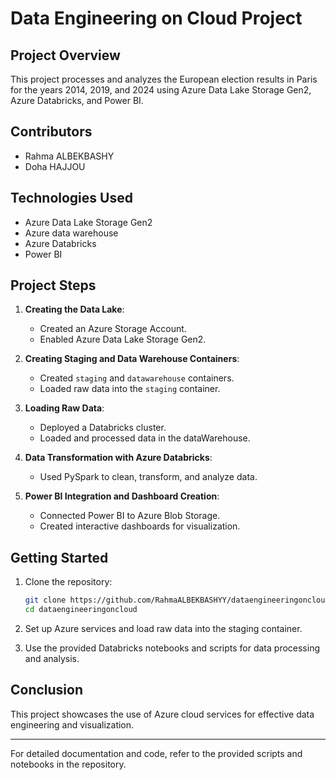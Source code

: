 # Data Engineering on Cloud Project

## Project Overview
This project processes and analyzes the European election results in Paris for the years 2014, 2019, and 2024 using Azure Data Lake Storage Gen2, Azure Databricks, and Power BI.

## Contributors
- Rahma ALBEKBASHY
- Doha HAJJOU

## Technologies Used
- Azure Data Lake Storage Gen2
- Azure data warehouse 
- Azure Databricks
- Power BI

## Project Steps

1. **Creating the Data Lake**:
   - Created an Azure Storage Account.
   - Enabled Azure Data Lake Storage Gen2.

2. **Creating Staging and Data Warehouse Containers**:
   - Created `staging` and `datawarehouse` containers.
   - Loaded raw data into the `staging` container.

3. **Loading Raw Data**:
   - Deployed a Databricks cluster.
   - Loaded and processed data in the dataWarehouse.

4. **Data Transformation with Azure Databricks**:
   - Used PySpark to clean, transform, and analyze data.

5. **Power BI Integration and Dashboard Creation**:
   - Connected Power BI to Azure Blob Storage.
   - Created interactive dashboards for visualization.

## Getting Started

1. Clone the repository:
    ```bash
    git clone https://github.com/RahmaALBEKBASHYY/dataengineeringoncloud.git
    cd dataengineeringoncloud
    ```

2. Set up Azure services and load raw data into the staging container.

3. Use the provided Databricks notebooks and scripts for data processing and analysis.

## Conclusion
This project showcases the use of Azure cloud services for effective data engineering and visualization.

---

For detailed documentation and code, refer to the provided scripts and notebooks in the repository.

